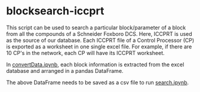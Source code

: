 # blocksearch-iccprt

This script can be used to search a particular block/parameter of a block from all the compounds of a Schneider Foxboro DCS. Here, ICCPRT is used as the source of our database. Each ICCPRT file of a Control Processor (CP) is exported as a worksheet in one single excel file. For example, if there are 10 CP's in the network, each CP will have its ICCPRT worksheet. 

In [convertData.ipynb](https://github.com/faseelmo/blocksearch-iccprt/blob/main/convertData.ipynb), each block information is extracted from the excel database and arranged in a pandas DataFrame.  

The above DataFrame needs to be saved as a csv file to run [search.ipynb](https://github.com/faseelmo/blocksearch-iccprt/blob/main/search.ipynb). 
